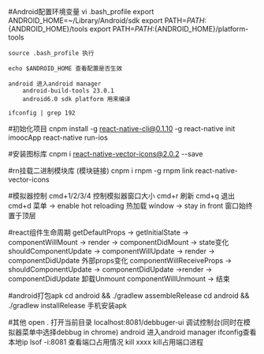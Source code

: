 
#Android配置环境变量
    vi .bash_profile
        export ANDROID_HOME=~/Library/Android/sdk
        export PATH=${PATH}:${ANDROID_HOME}/tools
        export PATH=${PATH}:${ANDROID_HOME}/platform-tools

    source .bash_profile 执行

    echo $ANDROID_HOME 查看配置是否生效

    android 进入android manager
        android-build-tools 23.0.1
        android6.0 sdk platform 用来编译
        
    ifconfig | grep 192

#初始化项目
    cnpm install -g react-native-cli@0.1.10 -g
    react-native init imoocApp
    react-native run-ios

#安装图标库
    cnpm i react-native-vector-icons@2.0.2 --save

#rn挂载二进制模块库  (模块链接)
    cnpm i rnpm -g
    rnpm link react-native-vector-icons

#模拟器控制
    cmd+1/2/3/4 控制模拟器窗口大小
    cmd+r 刷新
    cmd+q 退出
    cmd+d 菜单 -> enable hot reloading 热加载
    window -> stay in front 窗口始终置于顶层


#react组件生命周期
    getDefaultProps -> getInitialState -> componentWillMount -> render -> componentDidMount ->
        state变化 shouldComponentUpdate -> componentWillUpdate -> render -> componentDidUpdate
        外部props变化 componentWillReceiveProps -> shouldComponentUpdate -> componentDidUpdate ->render -> componentDidUpdate
        卸载Unmount componentWillUnmount -> 结束

#android打包apk
    cd android && ./gradlew assembleRelease
    cd android && ./gradlew installRelease 手机安装apk

#其他
    open . 打开当前目录
    localhost:8081/debbuger-ui 调试控制台(同时在模拟器菜单中选择debbug in chrome)
    android 进入android manager
    ifconfig查看本地ip
    lsof -i:8081 查看端口占用情况
    kill xxxx kill占用端口进程